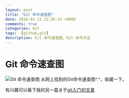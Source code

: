 ```yaml
---
layout: post
title: "Git 命令速查图"
date: 2016-03-11 12:26:14 +0800
comments: true
categories: Git
tags:  [github,git]
description: Git 命令速查图，Git 命令大全
---
```


# Git 命令速查图

![Git 命令速查图](http://7xlpf4.com1.z0.glb.clouddn.com/git_big_jb51.jpg)
从网上找到的Git命令速查图^.^，收藏一下。

有兴趣可以看下我的另一篇关于[git入门的文章](http://justin-x.cn/2016/03/14/git-StudyNote/ "git入门的文章")
